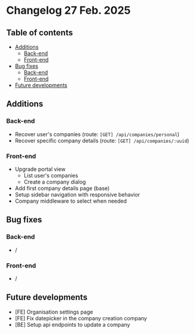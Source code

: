 # Changelog 27 Feb. 2025

## Table of contents
- [Additions](#additions)
    - [Back-end](#back-end)
    - [Front-end](#front-end)
- [Bug fixes](#bug-fixes)
    - [Back-end](#back-end-1)
    - [Front-end](#front-end-1)
- [Future developments](#future-developments)

## Additions
### Back-end
- Recover user's companies (route: `[GET] /api/companies/personal`)
- Recover specific company details (route: `[GET] /api/companies/:uuid`)

### Front-end
- Upgrade portal view
  - List user's companies
  - Create a company dialog
- Add first company details page (base)
- Setup sidebar navigation with responsive behavior
- Company middleware to select when needed

## Bug fixes
### Back-end
- /

### Front-end
- /

## Future developments
- [FE] Organisation settings page
- [FE] Fix datepicker in the company creation company
- [BE] Setup api endpoints to update a company

